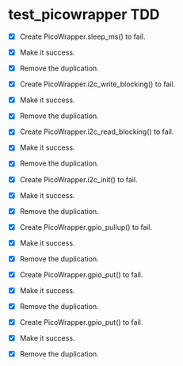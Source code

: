 # test_picowrapper TDD

- [x] Create PicoWrapper.sleep_ms() to fail. 
- [x] Make it success. 
- [x] Remove the duplication. 

- [x] Create PicoWrapper.i2c_write_blocking() to fail. 
- [x] Make it success. 
- [x] Remove the duplication. 

- [x] Create PicoWrapper.i2c_read_blocking() to fail. 
- [x] Make it success. 
- [x] Remove the duplication. 

- [x] Create PicoWrapper.i2c_init() to fail. 
- [x] Make it success. 
- [x] Remove the duplication. 

- [x] Create PicoWrapper.gpio_pullup() to fail. 
- [x] Make it success. 
- [x] Remove the duplication. 

- [x] Create PicoWrapper.gpio_put() to fail. 
- [x] Make it success. 
- [x] Remove the duplication. 

- [x] Create PicoWrapper.gpio_put() to fail. 
- [x] Make it success. 
- [x] Remove the duplication. 

